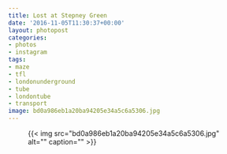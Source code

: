 ```yaml
---
title: Lost at Stepney Green
date: '2016-11-05T11:30:37+00:00'
layout: photopost
categories:
- photos
- instagram
tags:
- maze
- tfl
- londonunderground
- tube
- londontube
- transport
image: bd0a986eb1a20ba94205e34a5c6a5306.jpg
---
```


<figure class="photo photo--square">
  {{< img src="bd0a986eb1a20ba94205e34a5c6a5306.jpg" alt="" caption="" >}}

</figure>




